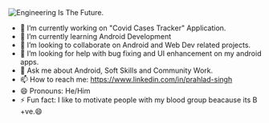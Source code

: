 <picture>
 <source media="(prefers-color-scheme: dark)" srcset="https://w0.peakpx.com/wallpaper/1021/487/HD-wallpaper-technology-code-programming-programmer.jpg">
 <source media="(prefers-color-scheme: light)" srcset="https://cutewallpaper.org/21/technology-linkedin-background/30-FREE-Background-Photos-For-LinkedIn-To-WOW-Your-Employer.png">
 <img alt="Engineering Is The Future." src="https://c4.wallpaperflare.com/wallpaper/632/34/549/technology-monitor-alpha-coders-binary-wallpaper-preview.jpg">
</picture>

- 🔭 I’m currently working on "Covid Cases Tracker" Application.
- 🌱 I’m currently learning Android Development
- 👯 I’m looking to collaborate on Android and Web Dev related projects.
- 🤔 I’m looking for help with bug fixing and UI enhancement on my android apps.
- 💬 Ask me about Android, Soft  Skills and Community Work.
- 📫 How to reach me: https://www.linkedin.com/in/prahlad-singh
- 😄 Pronouns: He/Him
- ⚡ Fun fact: I like to motivate people with my blood group beacause its B +ve.:smile:

